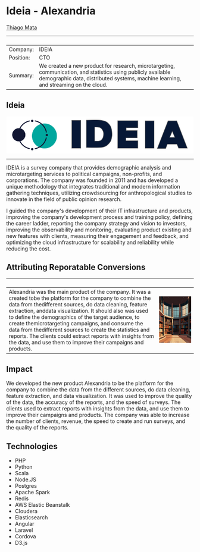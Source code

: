 # Ideia - Alexandria

[Thiago Mata](../README.md)

| &nbsp;    | &nbsp;                                              |
|-----------|-----------------------------------------------------|
| Company:  | IDEIA                                               |
| Position: | CTO                                                 |
| Summary:  | We created a new product for research, microtargeting, communication, and statistics using publicly available demographic data, distributed systems, machine learning, and streaming on the cloud. |

##  Ideia

<div style="background-color: white; display: flex; justify-content: center; align-items: center; height: 100px;">
<img src="../img/ideia.svg" style="height:90px;"/>
</div>

---

IDEIA is a survey company that provides demographic analysis and microtargeting services to political campaigns, non-profits, and corporations. The company was founded in 2011 and has developed a unique methodology that integrates traditional and modern information gathering techniques, utilizing crowdsourcing for anthropological studies to innovate in the field of public opinion research.

I guided the company's development of their IT infrastructure and products, improving the company's development process and training policy, defining the career ladder, reporting the company strategy and vision to investors, improving the observability and monitoring, evaluating product existing and new features with clients, measuring their engagement and feedback, and optimizing the cloud infrastructure for scalability and reliability while reducing the cost.

## Attributing Reporatable Conversions

| &nbsp; | &nbsp; |
|--------|--------|
| Alexandria was the main product of the company. It was a created tobe the platform for the company to combine the data from thedifferent sources, do data cleaning, feature extraction, anddata visualization. It should also was used to define the demographics of the target audience, to create themicrotargeting campaigns, and consume the data from thedifferent sources to create the statistics and reports. The clients could extract reports with insights from the data, and use them to improve their campaigns and products. | <img width="1000px" src="../img/library.jpg"> |

## Impact
 
We developed the new product Alexandria to be the platform for the company to combine the data from the different sources, do data cleaning, feature extraction, and data visualization. It was used to  improve the quality of the data, the accuracy of the reports, and the  speed of surveys. The clients used to extract reports with insights  from the data, and use them to improve their campaigns and products.  The company was able to increase the number of clients, revenue, the speed to create and run surveys, and the quality of the reports.

## Technologies

- PHP
- Python
- Scala
- Node.JS
- Postgres
- Apache Spark
- Redis
- AWS Elastic Beanstalk
- Cloudera
- Elasticsearch
- Angular
- Laravel
- Cordova
- D3.js
